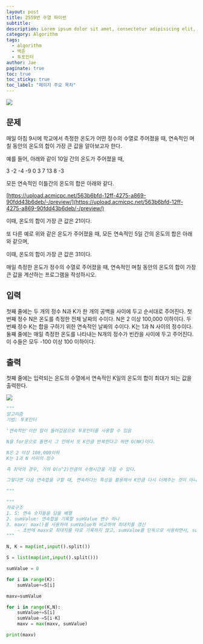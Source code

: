 ```yaml
---
layout: post
title: 2559번 수열 파이썬
subtitle:
description: Lorem ipsum dolor sit amet, consectetur adipisicing elit, sed do eiusmod tempor incididunt ut labore et dolore magna aliqua.
category: Algorithm
tags:
  - algorithm
  - 백준
  - 투포인터
author: Jae
paginate: true
toc: true
toc_sticky: true
toc_label: "페이지 주요 목차"
---
```


![](https://images.velog.io/images/a87380/post/8f35eb53-faba-44e6-ad2e-45047685fdf8/image.png)

## 문제

매일 아침 9시에 학교에서 측정한 온도가 어떤 정수의 수열로 주어졌을 때, 연속적인 며칠 동안의 온도의 합이 가장 큰 값을 알아보고자 한다.

예를 들어, 아래와 같이 10일 간의 온도가 주어졌을 때,

3 -2 -4 -9 0 3 7 13 8 -3

모든 연속적인 이틀간의 온도의 합은 아래와 같다.

[https://upload.acmicpc.net/563b6bfd-12ff-4275-a869-90fdd43b6deb/-/preview/](https://upload.acmicpc.net/563b6bfd-12ff-4275-a869-90fdd43b6deb/-/preview/)

이때, 온도의 합이 가장 큰 값은 21이다.

또 다른 예로 위와 같은 온도가 주어졌을 때, 모든 연속적인 5일 간의 온도의 합은 아래와 같으며,

이때, 온도의 합이 가장 큰 값은 31이다.

매일 측정한 온도가 정수의 수열로 주어졌을 때, 연속적인 며칠 동안의 온도의 합이 가장 큰 값을 계산하는 프로그램을 작성하시오.

## 입력

첫째 줄에는 두 개의 정수 N과 K가 한 개의 공백을 사이에 두고 순서대로 주어진다. 첫 번째 정수 N은 온도를 측정한 전체 날짜의 수이다. N은 2 이상 100,000 이하이다. 두 번째 정수 K는 합을 구하기 위한 연속적인 날짜의 수이다. K는 1과 N 사이의 정수이다. 둘째 줄에는 매일 측정한 온도를 나타내는 N개의 정수가 빈칸을 사이에 두고 주어진다. 이 수들은 모두 -100 이상 100 이하이다.

## 출력

첫째 줄에는 입력되는 온도의 수열에서 연속적인 K일의 온도의 합이 최대가 되는 값을 출력한다.

![](https://images.velog.io/images/a87380/post/bfe8ba0d-dd3f-41aa-b4c1-99f696948bc8/image.png)

```python
"""
알고리즘
기법: 투포인터

'연속적인'이란 말이 들어갔음으로 투포인터를 사용할 수 있음

N을 for문으로 돌면서 그 안에서 또 K만큼 반복한다고 하면 O(NK)이다.

N은 2 이상 100,000이하
K는 1과 N 사이의 정수

즉 최악의 경우, 거의 O(n^2)만큼의 수행시간을 가질 수 있다.

그렇다면 다음 연속합을 구할 때, 연속하다는 특성을 활용해서 K만큼 다시 더해주는 것이 아니라, 이전 연속합에 이전 원소를 빼주고 다음 원소를 더해주는 방식으로 다음 연속합들을 구해나간다.

"""

"""
자료구조
1. S: 연속 숫자들을 담을 배열
2. sumValue: 연속합을 기록할 sumValue 변수 하나
3. maxv: max()를 사용하여 sumValue와 비교하여 최대치를 갱신
    - 초반에 maxv로 최대치를 따로 기록하지 않고, sumValue를 단독으로 사용하면서, sumValue가 반복문을 돌면서도 값이 변하지 않게 되는 실수를 했었음 (max(sumValue, sumValue+S[i]-S[i-k]))
"""

N, K = map(int,input().split())

S = list(map(int,input().split()))

sumValue = 0

for i in range(K):
    sumValue+=S[i]

maxv=sumValue

for i in range(K,N):
    sumValue+=S[i]
    sumValue-=S[i-K]
    maxv = max(maxv, sumValue)

print(maxv)
```
